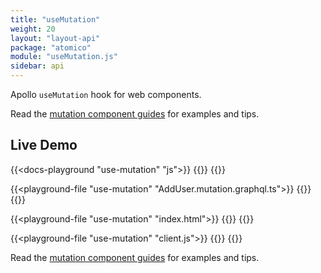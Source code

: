 ```yaml
---
title: "useMutation"
weight: 20
layout: "layout-api"
package: "atomico"
module: "useMutation.js"
sidebar: api
---
```


<!-- ----------------------------------------------------------------------------------------
     Welcome! This file includes automatically generated API documentation.
     To edit the docs that appear within, find the original source file under `packages/*`,
     corresponding to the package name and module in this YAML front-matter block.
     Thank you for your interest in Apollo Elements 😁
------------------------------------------------------------------------------------------ -->


Apollo `useMutation` hook for web components.

Read the [mutation component guides](../../../../guides/usage/mutations/) for examples and tips.

## Live Demo

{{<docs-playground "use-mutation" "js">}}
{{<include AddUser.js>}}
{{</docs-playground>}}

{{<playground-file "use-mutation" "AddUser.mutation.graphql.ts">}}
{{<include AddUser.mutation.graphql.ts>}}
{{</playground-file>}}

{{<playground-file "use-mutation" "index.html">}}
{{<include index.html>}}
{{</playground-file>}}

{{<playground-file "use-mutation" "client.js">}}
{{<include client.js>}}
{{</playground-file>}}

Read the [mutation component guides](/guides/usage/mutations/) for examples and tips.
